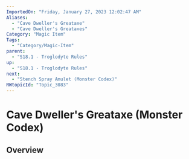 ```yaml
---
ImportedOn: "Friday, January 27, 2023 12:02:47 AM"
Aliases:
  - "Cave Dweller's Greataxe"
  - "Cave Dweller's Greataxes"
Category: "Magic Item"
Tags:
  - "Category/Magic-Item"
parent:
  - "S18.1 - Troglodyte Rules"
up:
  - "S18.1 - Troglodyte Rules"
next:
  - "Stench Spray Amulet (Monster Codex)"
RWtopicId: "Topic_3083"
---
```

# Cave Dweller's Greataxe (Monster Codex)
## Overview
